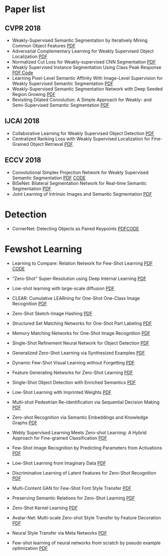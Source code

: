 # Paper list

## CVPR 2018

* Weakly-Supervised Semantic Segmentation by Iteratively Mining Common Object Features [PDF](https://arxiv.org/pdf/1806.04659.pdf)
* Adversarial Complementary Learning for Weakly Supervised Object Localization [PDF](https://arxiv.org/pdf/1804.06962.pdf)
* Normalized Cut Loss for Weakly-supervised CNN Segmentation [PDF](https://arxiv.org/pdf/1804.01346.pdf)
* Weakly Supervised Instance Segmentation Using Class Peak Response [PDF](https://arxiv.org/pdf/1804.00880.pdf),[Code](http://yzhou.work/PRM/)
* 	Learning Pixel-Level Semantic Affinity With Image-Level Supervision for Weakly Supervised Semantic Segmentation [PDF](https://arxiv.org/pdf/1803.10464.pdf)
* Weakly-Supervised Semantic Segmentation Network with Deep Seeded Region Growing [PDF](http://openaccess.thecvf.com/content_cvpr_2018/papers/Huang_Weakly-Supervised_Semantic_Segmentation_CVPR_2018_paper.pdf)
* Revisiting Dilated Convolution: A Simple Approach for Weakly- and Semi-Supervised Semantic Segmentation [PDF](https://arxiv.org/pdf/1805.04574.pdf)

## IJCAI 2018

* Collaborative Learning for Weakly Supervised Object Detection [PDF](https://arxiv.org/pdf/1802.03531.pdf)
* Centralized Ranking Loss with Weakly Supervised Localization for Fine-Grained Object Retrieval [PDF](http://www.ijcai.org/proceedings/2018/0171.pdf)

## ECCV 2018
* Convolutional Simplex Projection Network for Weakly Supervised Semantic Segmentation [PDF](https://arxiv.org/pdf/1807.09169.pdf) [CODE](https://github.com/briqr/CSPN)
* BiSeNet: Bilateral Segmentation Network for Real-time Semantic Segmentation [PDF](https://arxiv.org/pdf/1808.00897.pdf)
* Joint Learning of Intrinsic Images and Semantic Segmentation [PDF](https://arxiv.org/pdf/1807.11857.pdf)

# Detection
* CornerNet: Detecting Objects as Paired Keypoints [PDF](https://arxiv.org/pdf/1808.01244.pdf)[CODE](https://github.com/umich-vl/CornerNet)



# Fewshot Learning

* Learning to Compare: Relation Network for Few-Shot Learning [PDF](https://arxiv.org/pdf/1711.06025.pdf) [CODE](https://github.com/floodsung/LearningToCompare_FSL)
* “Zero-Shot” Super-Resolution using Deep Internal Learning [PDF](https://arxiv.org/pdf/1712.06087.pdf)
* Low-shot learning with large-scale diffusion [PDF](https://arxiv.org/pdf/1706.02332.pdf)
* CLEAR: Cumulative LEARning for One-Shot One-Class Image Recognition [PDF](http://openaccess.thecvf.com/content_cvpr_2018/papers/Kozerawski_CLEAR_Cumulative_LEARning_CVPR_2018_paper.pdf)
* Zero-Shot Sketch-Image Hashing [PDF](https://arxiv.org/pdf/1803.02284.pdf)
* Structured Set Matching Networks for One-Shot Part Labeling [PDF](https://arxiv.org/pdf/1712.01867.pdf)
* Memory Matching Networks for One-Shot Image Recognition [PDF](https://arxiv.org/pdf/1804.08281.pdf)
* Single-Shot Refinement Neural Network for Object Detection [PDF](https://arxiv.org/pdf/1711.06897.pdf)
* Generalized Zero-Shot Learning via Synthesized Examples [PDF](https://www.cse.iitk.ac.in/users/piyush/papers/GZSL_CVPR2018.pdf)
* Dynamic Few-Shot Visual Learning without Forgetting [PDF](https://arxiv.org/pdf/1804.09458.pdf)
* Feature Generating Networks for Zero-Shot Learning [PDF](https://arxiv.org/pdf/1712.00981.pdf)
* Single-Shot Object Detection with Enriched Semantics [PDF](http://www.cs.jhu.edu/~alanlab/Pubs18/zhang2018single.pdf)
* Low-Shot Learning with Imprinted Weights [PDF](https://arxiv.org/pdf/1712.07136.pdf)
* Multi-shot Pedestrian Re-identification via Sequential Decision Making [PDF](https://arxiv.org/pdf/1712.07257.pdf)
* Zero-shot Recognition via Semantic Embeddings and Knowledge Graphs [PDF](https://arxiv.org/pdf/1803.08035.pdf)
* Webly Supervised Learning Meets Zero-shot Learning: A Hybrid Approach for Fine-grained Classification [PDF](http://openaccess.thecvf.com/content_cvpr_2018/papers/Niu_Webly_Supervised_Learning_CVPR_2018_paper.pdf)
* Few-Shot Image Recognition by Predicting Parameters from Activations [PDF](https://arxiv.org/pdf/1706.03466.pdf)
* Low-Shot Learning from Imaginary Data [PDF](https://arxiv.org/pdf/1801.05401.pdf)
* Discriminative Learning of Latent Features for Zero-Shot Recognition [PDF](https://arxiv.org/pdf/1803.06731.pdf)
* Multi-Content GAN for Few-Shot Font Style Transfer [PDF](https://arxiv.org/pdf/1712.00516.pdf)
* Preserving Semantic Relations for Zero-Shot Learning [PDF](https://arxiv.org/pdf/1803.03049.pdf)
* Zero-Shot Kernel Learning [PDF](https://arxiv.org/pdf/1802.01279.pdf)
* Avatar-Net: Multi-scale Zero-shot Style Transfer by Feature Decoration [PDF](https://arxiv.org/pdf/1805.03857.pdf)
* Neural Style Transfer via Meta Networks [PDF](http://openaccess.thecvf.com/content_cvpr_2018/papers/Shen_Neural_Style_Transfer_CVPR_2018_paper.pdf)

* Few-shot learning of neural networks from scratch by pseudo example optimization [PDF](https://arxiv.org/pdf/1802.03039.pdf)


